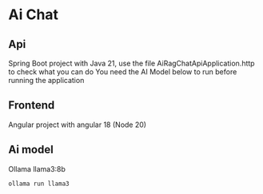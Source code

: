 # Ai Chat

## Api

Spring Boot project with Java 21, use the file AiRagChatApiApplication.http to check what you can do
You need the AI Model below to run before running the application


## Frontend

Angular project with angular 18 (Node 20)

## Ai model

Ollama llama3:8b  

`ollama run llama3`
